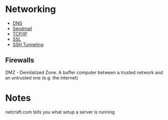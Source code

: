# Networking

  * [DNS](/wiki/dns)
  * [Sendmail](/wiki/sendmail)
  * [TCP/IP](/wiki/tcp/ip)
  * [SSL](/wiki/ssl)
  * [SSH Tunneling](/wiki/ssh_tunneling)

## Firewalls
DMZ - Demilatized Zone.  A buffer computer between a trusted network and an untrusted one (e.g. the internet)



# Notes

netcraft.com tells you what setup a server is running
